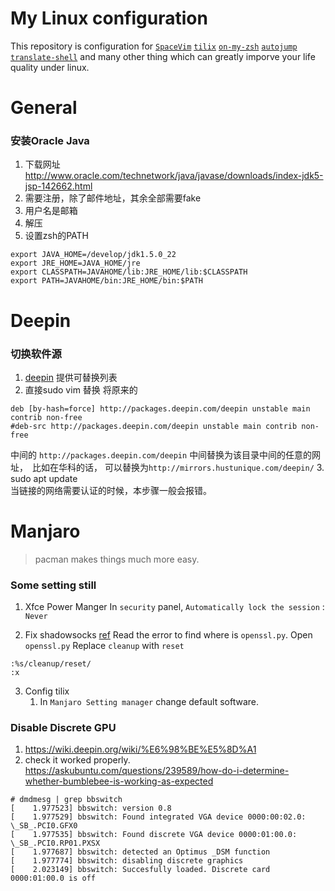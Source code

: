 # My Linux configuration
This repository is configuration for [`SpaceVim`](http://spacevim.org/)
[`tilix`](https://gnunn1.github.io/tilix-web/)
[`on-my-zsh`](https://github.com/robbyrussell/oh-my-zsh)
[`autojump`](https://github.com/wting/autojump) 
[`translate-shell`](https://github.com/soimort/translate-shell)
and many other thing which can greatly imporve your life quality under linux.

# General

### 安装Oracle Java
1. 下载网址 http://www.oracle.com/technetwork/java/javase/downloads/index-jdk5-jsp-142662.html
2. 需要注册，除了邮件地址，其余全部需要fake
3. 用户名是邮箱
4. 解压
5. 设置zsh的PATH
```
export JAVA_HOME=/develop/jdk1.5.0_22
export JRE_HOME=JAVA_HOME/jre
export CLASSPATH=JAVAHOME/lib:JRE_HOME/lib:$CLASSPATH
export PATH=JAVAHOME/bin:JRE_HOME/bin:$PATH
```

# Deepin

### 切换软件源
1. [deepin](https://www.deepin.org/mirrors/packages/) 提供可替换列表
2. 直接sudo vim 替换 将原来的
```
deb [by-hash=force] http://packages.deepin.com/deepin unstable main contrib non-free
#deb-src http://packages.deepin.com/deepin unstable main contrib non-free
```
中间的 `http://packages.deepin.com/deepin` 中间替换为该目录中间的任意的网址，　比如在华科的话，
可以替换为`http://mirrors.hustunique.com/deepin/`
3. sudo apt update  
当链接的网络需要认证的时候，本步骤一般会报错。

# Manjaro
> pacman makes things much more easy.

### Some setting still
1. Xfce Power Manger
In `security` panel, `Automatically lock the session` : `Never`

2. Fix shadowsocks [ref](https://kionf.com/2016/12/15/errornote-ss/)
Read the error to find where is `openssl.py`.
Open `openssl.py`
Replace `cleanup` with `reset`
```
:%s/cleanup/reset/
:x
```
3. Config tilix
    1. In `Manjaro Setting manager` change default software.

### Disable Discrete GPU
1. https://wiki.deepin.org/wiki/%E6%98%BE%E5%8D%A1
2. check it worked properly.
https://askubuntu.com/questions/239589/how-do-i-determine-whether-bumblebee-is-working-as-expected

```
# dmdmesg | grep bbswitch
[    1.977523] bbswitch: version 0.8
[    1.977529] bbswitch: Found integrated VGA device 0000:00:02.0: \_SB_.PCI0.GFX0
[    1.977535] bbswitch: Found discrete VGA device 0000:01:00.0: \_SB_.PCI0.RP01.PXSX
[    1.977687] bbswitch: detected an Optimus _DSM function
[    1.977774] bbswitch: disabling discrete graphics
[    2.023149] bbswitch: Succesfully loaded. Discrete card 0000:01:00.0 is off
```
